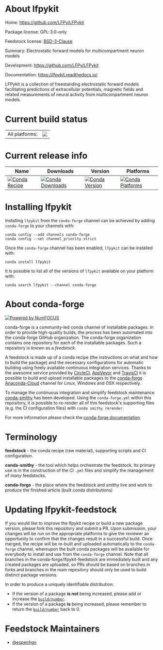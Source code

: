 About lfpykit
=============

Home: https://github.com/LFPy/LFPykit

Package license: GPL-3.0-only

Feedstock license: [BSD-3-Clause](https://github.com/conda-forge/lfpykit-feedstock/blob/master/LICENSE.txt)

Summary: Electrostatic forward models for multicompartment neuron models

Development: https://github.com/LFPy/LFPykit

Documentation: https://lfpykit.readthedocs.io/

LFPykit is a collection of freestanding electrostatic forward models
facilitating predictions of extracellular potentials, magnetic fields
and related measurements of neural activity from multicompartment neuron
models.


Current build status
====================


<table><tr><td>All platforms:</td>
    <td>
      <a href="https://dev.azure.com/conda-forge/feedstock-builds/_build/latest?definitionId=11214&branchName=master">
        <img src="https://dev.azure.com/conda-forge/feedstock-builds/_apis/build/status/lfpykit-feedstock?branchName=master">
      </a>
    </td>
  </tr>
</table>

Current release info
====================

| Name | Downloads | Version | Platforms |
| --- | --- | --- | --- |
| [![Conda Recipe](https://img.shields.io/badge/recipe-lfpykit-green.svg)](https://anaconda.org/conda-forge/lfpykit) | [![Conda Downloads](https://img.shields.io/conda/dn/conda-forge/lfpykit.svg)](https://anaconda.org/conda-forge/lfpykit) | [![Conda Version](https://img.shields.io/conda/vn/conda-forge/lfpykit.svg)](https://anaconda.org/conda-forge/lfpykit) | [![Conda Platforms](https://img.shields.io/conda/pn/conda-forge/lfpykit.svg)](https://anaconda.org/conda-forge/lfpykit) |

Installing lfpykit
==================

Installing `lfpykit` from the `conda-forge` channel can be achieved by adding `conda-forge` to your channels with:

```
conda config --add channels conda-forge
conda config --set channel_priority strict
```

Once the `conda-forge` channel has been enabled, `lfpykit` can be installed with:

```
conda install lfpykit
```

It is possible to list all of the versions of `lfpykit` available on your platform with:

```
conda search lfpykit --channel conda-forge
```


About conda-forge
=================

[![Powered by
NumFOCUS](https://img.shields.io/badge/powered%20by-NumFOCUS-orange.svg?style=flat&colorA=E1523D&colorB=007D8A)](https://numfocus.org)

conda-forge is a community-led conda channel of installable packages.
In order to provide high-quality builds, the process has been automated into the
conda-forge GitHub organization. The conda-forge organization contains one repository
for each of the installable packages. Such a repository is known as a *feedstock*.

A feedstock is made up of a conda recipe (the instructions on what and how to build
the package) and the necessary configurations for automatic building using freely
available continuous integration services. Thanks to the awesome service provided by
[CircleCI](https://circleci.com/), [AppVeyor](https://www.appveyor.com/)
and [TravisCI](https://travis-ci.com/) it is possible to build and upload installable
packages to the [conda-forge](https://anaconda.org/conda-forge)
[Anaconda-Cloud](https://anaconda.org/) channel for Linux, Windows and OSX respectively.

To manage the continuous integration and simplify feedstock maintenance
[conda-smithy](https://github.com/conda-forge/conda-smithy) has been developed.
Using the ``conda-forge.yml`` within this repository, it is possible to re-render all of
this feedstock's supporting files (e.g. the CI configuration files) with ``conda smithy rerender``.

For more information please check the [conda-forge documentation](https://conda-forge.org/docs/).

Terminology
===========

**feedstock** - the conda recipe (raw material), supporting scripts and CI configuration.

**conda-smithy** - the tool which helps orchestrate the feedstock.
                   Its primary use is in the construction of the CI ``.yml`` files
                   and simplify the management of *many* feedstocks.

**conda-forge** - the place where the feedstock and smithy live and work to
                  produce the finished article (built conda distributions)


Updating lfpykit-feedstock
==========================

If you would like to improve the lfpykit recipe or build a new
package version, please fork this repository and submit a PR. Upon submission,
your changes will be run on the appropriate platforms to give the reviewer an
opportunity to confirm that the changes result in a successful build. Once
merged, the recipe will be re-built and uploaded automatically to the
`conda-forge` channel, whereupon the built conda packages will be available for
everybody to install and use from the `conda-forge` channel.
Note that all branches in the conda-forge/lfpykit-feedstock are
immediately built and any created packages are uploaded, so PRs should be based
on branches in forks and branches in the main repository should only be used to
build distinct package versions.

In order to produce a uniquely identifiable distribution:
 * If the version of a package **is not** being increased, please add or increase
   the [``build/number``](https://docs.conda.io/projects/conda-build/en/latest/resources/define-metadata.html#build-number-and-string).
 * If the version of a package **is** being increased, please remember to return
   the [``build/number``](https://docs.conda.io/projects/conda-build/en/latest/resources/define-metadata.html#build-number-and-string)
   back to 0.

Feedstock Maintainers
=====================

* [@espenhgn](https://github.com/espenhgn/)

